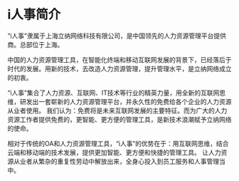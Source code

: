 # i人事简介
“i人事”隶属于上海立纳网络科技有限公司，是中国领先的人力资源管理平台提供商。总部位于上海。 

中国的人力资源管理工具，在智能化终端和移动互联网发展的背景下，已经落后于时代的发展。用新的技术，去改造人力资源管理，提升管理水平，是立纳网络成立的初衷。 

“i人事”集合了人力资源、互联网、IT技术等行业的精英力量，用全新的互联网思维，研发出一套崭新的人力资源管理平台，并永久性的免费给各个企业的人力资源从业者使用。 我们认为：免费将是未来互联网发展的主要特征。而为广大的人力资源工作者提供免费的，更智能、更方便的管理工具，是新技术浪潮赋予立纳网络的使命。 

相对于传统的OA和人力资源管理工具，“i人事”的优势在于：用互联网思维，结合云端和移动端的技术发展，提供更加智能、更方便和快捷的管理工具。 让人力资源从业者从繁杂的重复性劳动中解放出来，全身心投入到员工服务和人事管理当中。
